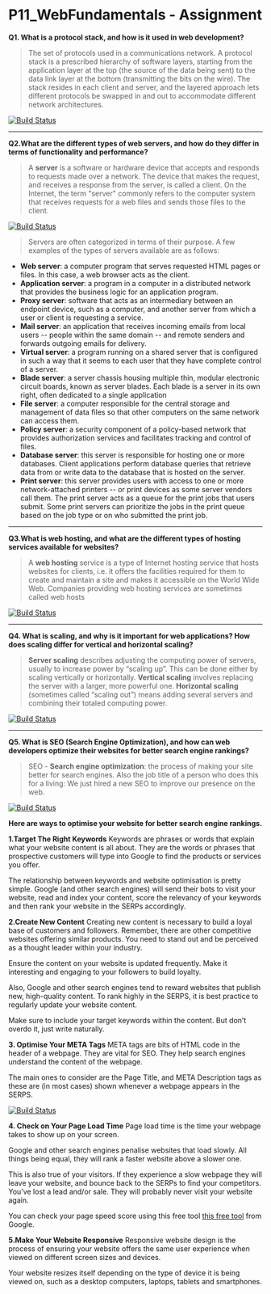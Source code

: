 # P11_WebFundamentals - Assignment

**Q1. What is a protocol stack, and how is it used in web development?**

> The set of protocols used in a communications network. A protocol stack is a prescribed hierarchy of software layers, starting from the application layer at the top (the source of the data being sent) to the data link layer at the bottom (transmitting the bits on the wire). The stack resides in each client and server, and the layered approach lets different protocols be swapped in and out to accommodate different network architectures.

[![Build Status](https://cdn.kastatic.org/ka-perseus-images/6a0cd3a5b7e709c2f637c959ba98705ad21e4e3c.svg)](https://s2.studylib.net/store/data/015647731_1-1d0435d9303f972a4d33a493ad66506e.png)

---

**Q2.What are the different types of web servers, and how do they differ in terms of functionality and performance?**

> A **server** is a software or hardware device that accepts and responds to requests made over a network. The device that makes the request, and receives a response from the server, is called a client. On the Internet, the term "server" commonly refers to the computer system that receives requests for a web files and sends those files to the client.

[![Build Status](https://pimages.toolbox.com/wp-content/uploads/2023/03/16165131/Types-of-Servers.png)](https://pimages.toolbox.com/wp-content/uploads/2023/03/16165131/Types-of-Servers.png)

> Servers are often categorized in terms of their purpose. A few examples of the types of servers available are as follows:

- **Web server**: a computer program that serves requested HTML pages or files. In this case, a web browser acts as the client.
- **Application server**: a program in a computer in a distributed network that provides the business logic for an application program.
- **Proxy server**: software that acts as an intermediary between an endpoint device, such as a computer, and another server from which a user or client is requesting a service.
- **Mail server**: an application that receives incoming emails from local users -- people within the same domain -- and remote senders and forwards outgoing emails for delivery.
- **Virtual server**: a program running on a shared server that is configured in such a way that it seems to each user that they have complete control of a server.
- **Blade server**: a server chassis housing multiple thin, modular electronic circuit boards, known as server blades. Each blade is a server in its own right, often dedicated to a single application
- **File server**: a computer responsible for the central storage and management of data files so that other computers on the same network can access them.
- **Policy server**: a security component of a policy-based network that provides authorization services and facilitates tracking and control of files.
- **Database server**: this server is responsible for hosting one or more databases. Client applications perform database queries that retrieve data from or write data to the database that is hosted on the server.
- **Print server**: this server provides users with access to one or more network-attached printers -- or print devices as some server vendors call them. The print server acts as a queue for the print jobs that users submit. Some print servers can prioritize the jobs in the print queue based on the job type or on who submitted the print job.

---

**Q3.What is web hosting, and what are the different types of hosting services available for websites?**

> A **web hosting** service is a type of Internet hosting service that hosts websites for clients, i.e. it offers the facilities required for them to create and maintain a site and makes it accessible on the World Wide Web. Companies providing web hosting services are sometimes called web hosts

[![Build Status](https://www.redswitches.com/wp-content/uploads/2020/02/redswitches-blog-types-of-web-hosting-services-explained.jpg)](https://www.redswitches.com/wp-content/uploads/2020/02/redswitches-blog-types-of-web-hosting-services-explained.jpg)

---

**Q4. What is scaling, and why is it important for web applications? How does scaling differ for vertical and horizontal scaling?**

> **Server scaling** describes adjusting the computing power of servers, usually to increase power by “scaling up”. This can be done either by scaling vertically or horizontally. **Vertical scaling** involves replacing the server with a larger, more powerful one. **Horizontal scaling** (sometimes called “scaling out”) means adding several servers and combining their totaled computing power.

[![Build Status](https://media.geeksforgeeks.org/wp-content/cdn-uploads/20210209202449/Scaling-Concept.png)](https://media.geeksforgeeks.org/wp-content/cdn-uploads/20210209202449/Scaling-Concept.png)

---

**Q5. What is SEO (Search Engine Optimization), and how can web developers optimize their websites for better search engine rankings?**

> SEO - **Search engine optimization**: the process of making your site better for search engines. Also the job title of a person who does this for a living: We just hired a new SEO to improve our presence on the web.

[![Build Status](https://www.digitalspotacademy.com/wp-content/uploads/2020/09/1_xpORpdBp3VkxBKvRMIRVhg.png)](https://www.digitalspotacademy.com/wp-content/uploads/2020/09/1_xpORpdBp3VkxBKvRMIRVhg.png)

**Here are ways to optimise your website for better search engine rankings.**

**1.Target The Right Keywords**
Keywords are phrases or words that explain what your website content is all about. They are the words or phrases that prospective customers will type into Google to find the products or services you offer.

The relationship between keywords and website optimisation is pretty simple. Google (and other search engines) will send their bots to visit your website, read and index your content, score the relevancy of your keywords and then rank your website in the SERPs accordingly.

**2.Create New Content**
Creating new content is necessary to build a loyal base of customers and followers. Remember, there are other competitive websites offering similar products. You need to stand out and be perceived as a thought leader within your industry.

Ensure the content on your website is updated frequently. Make it interesting and engaging to your followers to build loyalty.

Also, Google and other search engines tend to reward websites that publish new, high-quality content. To rank highly in the SERPS, it is best practice to regularly update your website content.

Make sure to include your target keywords within the content. But don’t overdo it, just write naturally.

**3. Optimise Your META Tags**
META tags are bits of HTML code in the header of a webpage. They are vital for SEO. They help search engines understand the content of the webpage.

The main ones to consider are the Page Title, and META Description tags as these are (in most cases) shown whenever a webpage appears in the SERPS.

[![Build Status](https://webpresence.digital/wp-content/uploads/2019/07/meta-tags-example.png)](https://webpresence.digital/wp-content/uploads/2019/07/meta-tags-example.png)

**4. Check on Your Page Load Time**
Page load time is the time your webpage takes to show up on your screen.

Google and other search engines penalise websites that load slowly. All things being equal, they will rank a faster website above a slower one.

This is also true of your visitors. If they experience a slow webpage they will leave your website, and bounce back to the SERPs to find your competitors. You’ve lost a lead and/or sale. They will probably never visit your website again.

You can check your page speed score using this free tool [this free tool](https://pagespeed.web.dev/?utm_source=psi&utm_medium=redirect) from Google.

**5.Make Your Website Responsive**
Responsive website design is the process of ensuring your website offers the same user experience when viewed on different screen sizes and devices.

Your website resizes itself depending on the type of device it is being viewed on, such as a desktop computers, laptops, tablets and smartphones.
